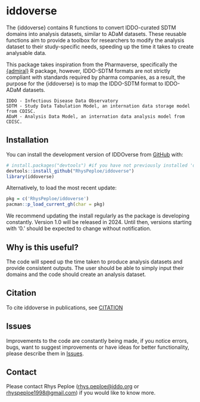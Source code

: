 
# iddoverse

<!-- badges: start -->
<!-- badges: end -->

The {iddoverse} contains R functions to convert IDDO-curated SDTM
domains into analysis datasets, similar to ADaM datasets. These reusable
functions aim to provide a toolbox for researchers to modify the
analysis dataset to their study-specific needs, speeding up the time it
takes to create analysable data.

This package takes inspiration from the Pharmaverse, specifically the
[{admiral}](https://github.com/pharmaverse/admiral) R package, however,
IDDO-SDTM formats are not strictly compliant with standards required by
pharma companies, as a result, the purpose for the {iddoverse} is to map
the IDDO-SDTM format to IDDO-ADaM datasets.

    IDDO - Infectious Disease Data Observatory
    SDTM - Study Data Tabulation Model, an internation data storage model from CDISC.
    ADaM - Analysis Data Model, an internation data analysis model from CDISC.

## Installation

You can install the development version of IDDOverse from
[GitHub](https://github.com/) with:

``` r
# install.packages("devtools") #if you have not previously installed 'devtools' on your machine
devtools::install_github("RhysPeploe/iddoverse")
library(iddoverse)
```

Alternatively, to load the most recent update:

``` r
pkg = c('RhysPeploe/iddoverse')
pacman::p_load_current_gh(char = pkg)
```

We recommend updating the install regularly as the package is developing
constantly. Version 1.0 will be released in 2024. Until then, versions
starting with ‘0.’ should be expected to change without notification.

## Why is this useful?

The code will speed up the time taken to produce analysis datasets and
provide consistent outputs. The user should be able to simply input
their domains and the code should create an analysis dataset.

## Citation

To cite iddoverse in publications, see
[CITATION](https://github.com/RhysPeploe/iddoverse/blob/main/inst/CITATION)

## Issues

Improvements to the code are constantly being made, if you notice
errors, bugs, want to suggest improvements or have ideas for better
functionality, please describe them in
[Issues](https://github.com/RhysPeploe/iddoverse/issues).

## Contact

Please contact Rhys Peploe (<rhys.peploe@iddo.org> or
<rhyspeploe1998@gmail.com>) if you would like to know more.
